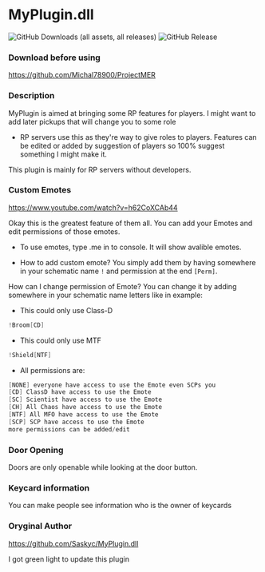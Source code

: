 # MyPlugin.dll
![GitHub Downloads (all assets, all releases)](https://img.shields.io/github/downloads/Saskyc/MyPlugin.dll/total) ![GitHub Release](https://github.com/TwarcrafT/MyPlugin/releases)

### Download before using
https://github.com/Michal78900/ProjectMER

### Description
MyPlugin is aimed at bringing some RP features for players.
I might want to add later pickups that will change you to some role
- RP servers use this as they're way to give roles to players.
Features can be edited or added by suggestion of players so 100% suggest something I might make it.

This plugin is mainly for RP servers without developers.

### Custom Emotes

https://www.youtube.com/watch?v=h62CoXCAb44

Okay this is the greatest feature of them all. You can add your Emotes and edit permissions of those emotes.

* To use emotes, type .me in to console.
It will show avalible emotes.

* How to add custom emote?
You simply add them by having somewhere in your schematic name `!` and permission at the end `[Perm]`.

How can I change permission of Emote?
You can change it by adding somewhere in your schematic name letters like in example:

* This could only use Class-D
```cs
!Broom[CD]
```

* This could only use MTF
```cs
!Shield[NTF]
```

* All permissions are:
```cs
[NONE] everyone have access to use the Emote even SCPs you
[CD] ClassD have access to use the Emote
[SC] Scientist have access to use the Emote
[CH] All Chaos have access to use the Emote
[NTF] All MFO have access to use the Emote
[SCP] SCP have access to use the Emote
more permissions can be added/edit
```


### Door Opening
Doors are only openable while looking at the door button.

### Keycard information
You can make people see information who is the owner of keycards

### Oryginal Author
https://github.com/Saskyc/MyPlugin.dll

I got green light to update this plugin
